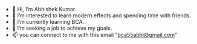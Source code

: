- 👋 Hi, I’m Abhishek Kumar.
- 👀 I’m interested to learn modern effects and spending time with friends.
- 🌱 I’m currently learning BCA.
- 💞️ I’m seeking a job to achieve my goals. 
- 📫 you can connect to me with this email "bca55abhi@gmail.com" 
<!---
EternalCodeWriter/EternalCodeWriter is a ✨ special ✨ repository because its `README.md` (this file) appears on your GitHub profile.
You can click the Preview link to take a look at your changes.
--->
